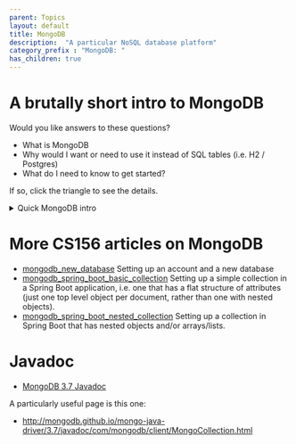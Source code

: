 ```yaml
---
parent: Topics
layout: default
title: MongoDB
description:  "A particular NoSQL database platform"
category_prefix	: "MongoDB: "
has_children: true
---
```


# A brutally short intro to MongoDB

Would you like answers to these questions?

* What is MongoDB
* Why would I want or need to use it instead of SQL tables (i.e. H2 / Postgres)
* What do I need to know to get started?

If so, click the triangle to see the details.

<details markdown="1">
<summary markdown="1">
Quick MongoDB intro
</summary>

## What is MongoDB

MongoDB is a popular "NoSQL" database.  The easiest way to think of it is as a way to store JSON objects in the cloud.

## Why would I want/need MongoDB instead of SQL tables

If you already have the ability to create database tables based on the relational database model (e.g. with an SQL-based database such as H2/Postgres,
as illustrated with the `@Entity` and `@Repository` annotations in the example Spring projects in CMPSC 156, you may wonder why a MongoDB database is
used in some cases.  

It isn't just because "it's another cool technology to learn that might be useful in a future job", though that is also true.   Rather, it's because
MongoDB is the "right tool for the job" for a particular use case that arises in some of our applications; a use case where an SQL table *could* be used,
but would be much more challenging, time-consuming, and error prone.

That use case is when the data we want to work with is already in JSON form, such as this example of a data about a course retrieved from the [UCSB Developer API](https://developer.ucsb.edu):

(Note: the original object is much larger; I've removed some fields that don't add anything to the explanation, and the original had four elements in the sections
array.)

```json
{
  "quarter": "20232",
  "courseId": "CMPSC   156  ",
  "title": "ADV APP PROGRAM",
  "description": "Advanced application programming using a high-level, virtual-machine-based language. Topics include generic programming, exception handling, automatic memory management, and application development, management, and maintenanc e tools, third-party library use, version control, software testing, issue tracking, code review, and working with legacy code.",
  "unitsFixed": 4,
  "classSections": [
    {
      "enrollCode": "07419",
      "section": "0100",
      "enrolledTotal": 72,
      "maxEnroll": 72,
      "timeLocations": [
        {
          "room": "1431",
          "building": "SH",
          "roomCapacity": 76,
          "days": " T R   ",
          "beginTime": "14:00",
          "endTime": "15:15"
        }
      ],
      "instructors": [
        {
          "instructor": "CONRAD P T",
          "functionCode": "Teaching and in charge"
        }
      ]
    },
    {
      "enrollCode": "07427",
      "section": "0101",
      "enrolledTotal": 24,
      "maxEnroll": 24,
      "timeLocations": [
        {
          "room": "3525",
          "building": "PHELP",
          "roomCapacity": null,
          "days": "  W    ",
          "beginTime": "17:00",
          "endTime": "17:50"
        }
      ],
      "instructors": [
        {
          "instructor": "DE A",
          "functionCode": "Teaching but not in charge"
        },
        {
          "instructor": "ROSS V E",
          "functionCode": "Teaching but not in charge"
        }
      ]
    },
  ]
}
```

As you can see, the overall shape of the JSON is that:
* At the top level, there is an object with some keys and values.  If we only needed to store the first four values, that could easily be done with a row in an SQL database table.
* But then we encounter an array of sections.  In a relational database, that would require a separate table, and a "join" relationship where we associate the sections
  with the top level course record.  We'd have to manage the keys properly to get the correct relationship.
* Then, it gets worse.  Each section can have multiple times/locations, and multiple instructors.  That means a third and fourth table, and managing all of *those* keys.

By contrast, with MongoDB, we can just store this entire object, *as is* as a single object, what MongoDB calls a *document*.

# What do I need to know to get started?

The basic unit of data in MongoDB is a *document*.  A document is any JSON value, which can be as simple as a scalar value (e.g. `true`, `Michelle`, `24`),
or an array, or a deeply nested JSON object.

Documents are grouped into what are known as *Collections*.

It's not a requirement, but a typical good practice is that all documents in a particular store documents with the same json "shape" (i.e. the same
keys, and same nesting structure, sometimes called a JSON *schema*.

# Where can I learn more?

There's lots more to learn about MongoDB.  Here are some resources:
* <https://ucsb-cs156.github.io/topics/mongodb/>
* W3 Schools MongoDB tutorial (shorter): <https://www.w3schools.com/mongodb/>
* MongoDB online course (longer): <https://learn.mongodb.com/learning-paths/introduction-to-mongodb>

</details>


# More CS156 articles on MongoDB

* [mongodb_new_database](/topics/mongodb/mongodb_new_database) Setting up an account and a new database
* [mongodb_spring_boot_basic_collection](/topics/mongodb/mongodb_spring_boot_basic_collection/) Setting up a simple collection in a Spring Boot application, i.e. one that has a flat structure of attributes (just one top level object per document, rather than one with nested objects).
* [mongodb_spring_boot_nested_collection](/topics/mongodb/mongodb_spring_boot_nested_collection/) Setting up a collection in Spring Boot that has nested objects and/or arrays/lists.

# Javadoc

* [MongoDB 3.7 Javadoc](http://mongodb.github.io/mongo-java-driver/3.7/javadoc/)

A particularly useful page is this one:
* <http://mongodb.github.io/mongo-java-driver/3.7/javadoc/com/mongodb/client/MongoCollection.html>
